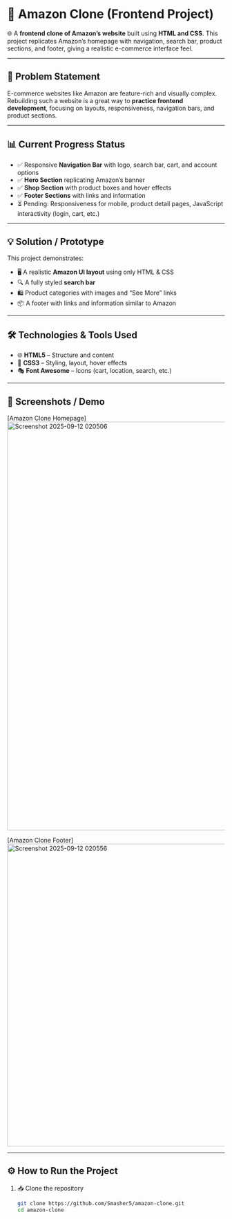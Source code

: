 # 🛒 Amazon Clone (Frontend Project)  

🌐 A **frontend clone of Amazon’s website** built using **HTML and CSS**. This project replicates Amazon’s homepage with navigation, search bar, product sections, and footer, giving a realistic e-commerce interface feel.  

---

## 📝 Problem Statement  
E-commerce websites like Amazon are feature-rich and visually complex. Rebuilding such a website is a great way to **practice frontend development**, focusing on layouts, responsiveness, navigation bars, and product sections.  

---

## 📊 Current Progress Status  
- ✅ Responsive **Navigation Bar** with logo, search bar, cart, and account options  
- ✅ **Hero Section** replicating Amazon’s banner  
- ✅ **Shop Section** with product boxes and hover effects  
- ✅ **Footer Sections** with links and information  
- ⏳ Pending: Responsiveness for mobile, product detail pages, JavaScript interactivity (login, cart, etc.) 

---

## 💡 Solution / Prototype  
This project demonstrates:  
- 🖥️ A realistic **Amazon UI layout** using only HTML & CSS  
- 🔍 A fully styled **search bar**  
- 🛍️ Product categories with images and “See More” links  
- 📦 A footer with links and information similar to Amazon  

---

## 🛠️ Technologies & Tools Used  
- 🌐 **HTML5** – Structure and content  
- 🎨 **CSS3** – Styling, layout, hover effects  
- 🎭 **Font Awesome** – Icons (cart, location, search, etc.)  

---

## 📸 Screenshots / Demo  
[Amazon Clone Homepage]
<img width="1919" height="945" alt="Screenshot 2025-09-12 020506" src="https://github.com/user-attachments/assets/0c545d04-ff75-4231-b0ce-ecf19172374b" />

[Amazon Clone Footer]
<img width="1919" height="700" alt="Screenshot 2025-09-12 020556" src="https://github.com/user-attachments/assets/82fce4a2-3523-4c38-a2a6-1cd3d38e5223" />

---

## ⚙️ How to Run the Project  

1. 📥 Clone the repository  
   ```bash
   git clone https://github.com/Smasher5/amazon-clone.git
   cd amazon-clone
